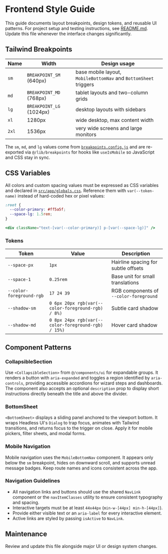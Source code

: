 # Frontend Style Guide

This guide documents layout breakpoints, design tokens, and reusable UI patterns. For project setup and testing instructions, see [README.md](README.md). Update this file whenever the interface changes significantly.

## Tailwind Breakpoints

| Name | Width | Design usage |
| ---- | ----- | ------------ |
| `sm` | `BREAKPOINT_SM` (640px) | base mobile layout, `MobileBottomNav` and `BottomSheet` triggers |
| `md` | `BREAKPOINT_MD` (768px) | tablet layouts and two-column grids |
| `lg` | `BREAKPOINT_LG` (1024px) | desktop layouts with sidebars |
| `xl` | 1280px | wide desktop, max content width |
| `2xl` | 1536px | very wide screens and large monitors |

The `sm`, `md`, and `lg` values come from [`breakpoints.config.js`](breakpoints.config.js) and are re-exported via `@/lib/breakpoints` for hooks like `useIsMobile` so JavaScript and CSS stay in sync.

## CSS Variables

All colors and custom spacing values must be expressed as CSS variables and declared in [`src/app/globals.css`](src/app/globals.css). Reference them with `var(--token-name)` instead of hard-coded hex or pixel values:

```css
:root {
  --color-primary: #ff5a5f;
  --space-lg: 1.5rem;
}
```

```jsx
<div className="text-[var(--color-primary)] p-[var(--space-lg)]" />
```

### Tokens

| Token | Value | Description |
| ----- | ----- | ----------- |
| `--space-px` | `1px` | Hairline spacing for subtle offsets |
| `--space-1` | `0.25rem` | Base unit for small translations |
| `--color-foreground-rgb` | `17 24 39` | RGB components of `--color-foreground` |
| `--shadow-sm` | `0 6px 20px rgb(var(--color-foreground-rgb) / 8%)` | Subtle card shadow |
| `--shadow-md` | `0 8px 24px rgb(var(--color-foreground-rgb) / 15%)` | Hover card shadow |

## Component Patterns

### CollapsibleSection

Use `<CollapsibleSection>` from `@/components/ui` for expandable groups. It renders a button with `aria-expanded` and toggles a region identified by `aria-controls`, providing accessible accordions for wizard steps and dashboards. The component also accepts an optional `description` prop to display short instructions directly beneath the title and above the divider.

### BottomSheet

`<BottomSheet>` displays a sliding panel anchored to the viewport bottom. It wraps Headless UI's `Dialog` to trap focus, animates with Tailwind transitions, and returns focus to the trigger on close. Apply it for mobile pickers, filter sheets, and modal forms.

### Mobile Navigation

Mobile navigation uses the `MobileBottomNav` component. It appears only below the `sm` breakpoint, hides on downward scroll, and supports unread message badges. Keep route names and icons consistent across the app.

### Navigation Guidelines

- All navigation links and buttons should use the shared `NavLink` component or the `navItemClasses` utility to ensure consistent typography and spacing.
- Interactive targets must be at least `44x44px` (`min-w-[44px] min-h-[44px]`).
- Provide either visible text or an `aria-label` for every interactive element.
- Active links are styled by passing `isActive` to `NavLink`.

## Maintenance

Review and update this file alongside major UI or design system changes.
